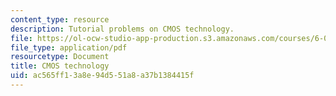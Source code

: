 ```yaml
---
content_type: resource
description: Tutorial problems on CMOS technology.
file: https://ol-ocw-studio-app-production.s3.amazonaws.com/courses/6-004-computation-structures-spring-2009/ac565ff13a8e94d551a8a37b1384415f_MIT6_004s09_tutor03.pdf
file_type: application/pdf
resourcetype: Document
title: CMOS technology
uid: ac565ff1-3a8e-94d5-51a8-a37b1384415f
---
```

